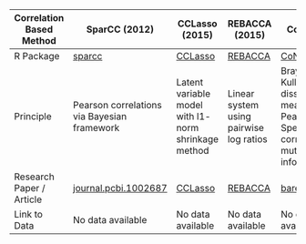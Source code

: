 | Correlation Based Method | SparCC (2012)                                                                  | CCLasso (2015)                                       | REBACCA (2015)                                                                                                                            | CoNet (2016)                                                                                                        | Meta-Network (2019)                                                                                            |
|--------------------------|--------------------------------------------------------------------------------|------------------------------------------------------|-------------------------------------------------------------------------------------------------------------------------------------------|---------------------------------------------------------------------------------------------------------------------|----------------------------------------------------------------------------------------------------------------|
| R Package                | [sparcc](https://rdrr.io/github/zdk123/SpiecEasi/man/sparcc.html)                       | [CCLasso](https://github.com/huayingfang/CCLasso)               | [REBACCA](https://faculty.wcas.northwestern.edu/hji403/REBACCA.htm)                                                                                  | [CoNetinR](https://github.com/ramellose/CoNetinR)                                                                               | [netmeta](https://github.com/guido-s/netmeta)                                                                             |
| Principle                | Pearson correlations via Bayesian framework                                    | Latent variable model with l1- norm shrinkage method | Linear system using pairwise log ratios                                                                                                   | Bray and Curtis, Kullback–Leibler dissimilarity measures, Pearson and Spearman correlation, and mutual information. | Hybrid method with Pearson Correlation and graph-based method FS-Weight method to study indirect relationships |
| Research Paper / Article | [journal.pcbi.1002687](https://journals.plos.org/ploscompbiol/article?id=10.1371/journal.pcbi.1002687) | [CCLasso](https://www.math.pku.edu.cn/teachers/dengmh/CCLasso/) | [REBACCA](https://www.researchgate.net/publication/278731609_Investigating_microbial_co-occurrence_patterns_based_on_metagenomic_compositional_data) | [barebonesCoNet](https://hallucigenia-sparsa.github.io/seqgroup/reference/barebonesCoNet.html)                                        | https://link.springer.com/book/10.1007/978-3-319-21416-0                                                       |
| Link to Data             | No data available                                                              | No data available                                    | No data available                                                                                                                         | No data available                                                                                                   | [data](https://github.com/guido-s/netmeta/tree/develop/data)                                                           |
